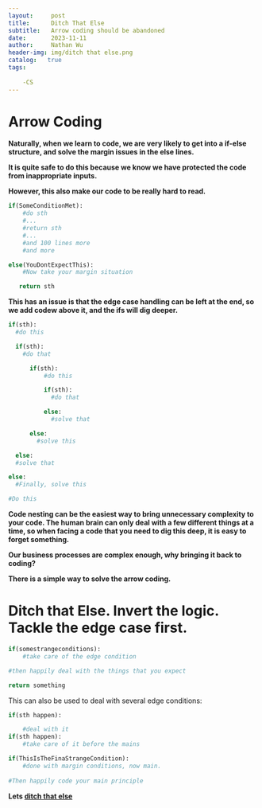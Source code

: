 ```yaml
---
layout:     post
title:      Ditch That Else
subtitle:   Arrow coding should be abandoned
date:       2023-11-11
author:     Nathan Wu
header-img: img/ditch that else.png
catalog:   true
tags:
    
    -CS
---
```


# Arrow Coding

**Naturally, when we learn to code, we are very likely to get into a if-else structure, and solve the margin issues in the else lines.**

**It is quite safe to do this because we know we have protected the code from inappropriate inputs.**

**However, this also make our code to be really hard to read.**
```py
if(SomeConditionMet):
    #do sth
    #...
    #return sth
    #...
    #and 100 lines more
    #and more

else(YouDontExpectThis):
    #Now take your margin situation

   return sth
```

**This has an issue is that the edge case handling can be left at the end, so we add codew above it, and the ifs will dig deeper.**

```py
if(sth):
  #do this

  if(sth):
    #do that

      if(sth):
          #do this

          if(sth):
            #do that

          else:
            #solve that

      else:
        #solve this

  else:
  #solve that

else:
  #Finally, solve this

#Do this
```
**Code nesting can be the easiest way to bring unnecessary complexity to your code. The human brain can only deal with a few different things at a time, so when facing a code that you need to dig this deep, it is easy to forget something.**

**Our business processes are complex enough, why bringing it back to coding?**

**There is a simple way to solve the arrow coding.**

# Ditch that Else. Invert the logic. Tackle the edge case first.

```py
if(somestrangeconditions):
    #take care of the edge condition

#then happily deal with the things that you expect

return something
```
    
This can also be used to deal with several edge conditions:

```py
if(sth happen):

    #deal with it
if(sth happen):
    #take care of it before the mains

if(ThisIsTheFinaStrangeCondition):
    #done with margin conditions, now main.
    
#Then happily code your main principle
```

**Lets [ditch that else](https://blog.codinghorror.com/flattening-arrow-code/)**
      
